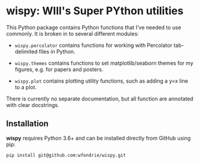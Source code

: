 # wispy: WIll's Super PYthon utilities

This Python package contains Python functions that I've needed to use commonly.
It is broken in to several different modules:

* `wispy.percolator` contains functions for working with Percolator
  tab-delimited files in Python.
  
* `wispy.themes` contains functions to set matplotlib/seaborn themes for my
  figures, e.g. for papers and posters.
  
* `wispy.plot` contains plotting utility functions, such as adding a y=x line to
  a plot.
  
There is currently no separate documentation, but all function are annotated
with clear docstrings. 

## Installation  
**wispy** requires Python 3.6+ and can be installed directly from GitHub using pip:

```
pip install git@github.com:wfondrie/wispy.git
```
